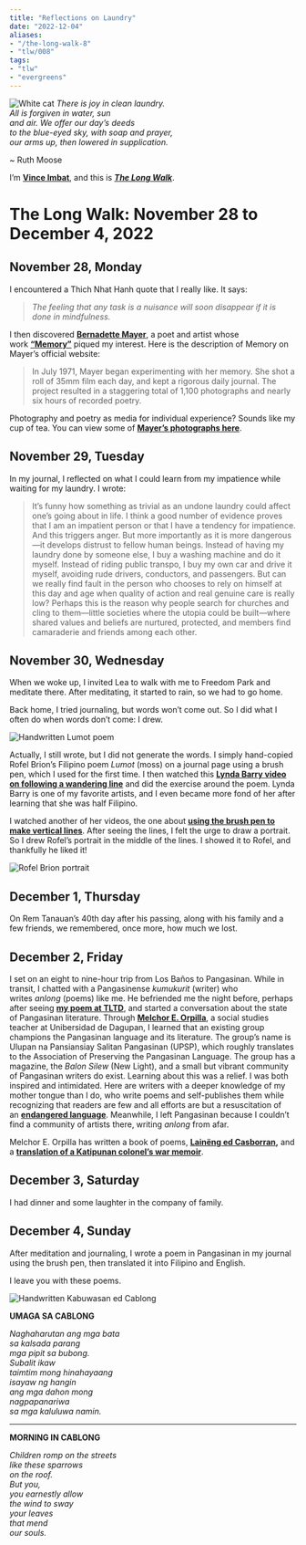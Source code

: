 ```yaml
---
title: "Reflections on Laundry"
date: "2022-12-04"
aliases:
- "/the-long-walk-8"
- "tlw/008"
tags:
- "tlw"
- "evergreens"
---
```

![White cat](essays/images/white-cat-bw.jpg)
_There is joy in clean laundry.  
All is forgiven in water, sun  
and air. We offer our day’s deeds  
to the blue-eyed sky, with soap and prayer,  
our arms up, then lowered in supplication._  

~ Ruth Moose

I’m **[Vince Imbat](https://vinceimbat.com/)**, and this is _**[The Long Walk](https://vinceimbat.substack.com/)**_.

# The Long Walk: November 28 to December 4, 2022

## November 28, Monday

I encountered a Thich Nhat Hanh quote that I really like. It says:

> _The feeling that any task is a nuisance will soon disappear if it is done in mindfulness._

I then discovered **[Bernadette Mayer](https://www.bernadettemayer.com/)**, a poet and artist whose work **[“Memory”](https://www.bernadettemayer.com/memory-1)** piqued my interest. Here is the description of Memory on Mayer’s official website:

> In July 1971, Mayer began experimenting with her memory. She shot a roll of 35mm film each day, and kept a rigorous daily journal. The project resulted in a staggering total of 1,100 photographs and nearly six hours of recorded poetry.

Photography and poetry as media for individual experience? Sounds like my cup of tea. You can view some of **[Mayer’s photographs here](https://www.bernadettemayer.com/memory-gallery-1)**.

## November 29, Tuesday

In my journal, I reflected on what I could learn from my impatience while waiting for my laundry. I wrote:

> It’s funny how something as trivial as an undone laundry could affect one’s going about in life. I think a good number of evidence proves that I am an impatient person or that I have a tendency for impatience. And this triggers anger. But more importantly as it is more dangerous—it develops distrust to fellow human beings. Instead of having my laundry done by someone else, I buy a washing machine and do it myself. Instead of riding public transpo, I buy my own car and drive it myself, avoiding rude drivers, conductors, and passengers. But can we really find fault in the person who chooses to rely on himself at this day and age when quality of action and real genuine care is really low? Perhaps this is the reason why people search for churches and cling to them—little societies where the utopia could be built—where shared values and beliefs are nurtured, protected, and members find camaraderie and friends among each other.

## November 30, Wednesday

When we woke up, I invited Lea to walk with me to Freedom Park and meditate there. After meditating, it started to rain, so we had to go home.

Back home, I tried journaling, but words won’t come out. So I did what I often do when words don’t come: I drew.

![Handwritten Lumot poem](essays/images/lumot-handwritten.jpg)

Actually, I still wrote, but I did not generate the words. I simply hand-copied Rofel Brion’s Filipino poem _Lumot_ (moss) on a journal page using a brush pen, which I used for the first time. I then watched this **[Lynda Barry video on following a wandering line](https://www.youtube.com/watch?v=gtb2M2SmeuA)** and did the exercise around the poem. Lynda Barry is one of my favorite artists, and I even became more fond of her after learning that she was half Filipino.

I watched another of her videos, the one about **[using the brush pen to make vertical lines](https://www.youtube.com/watch?v=Gdk5JTClJkE)**. After seeing the lines, I felt the urge to draw a portrait. So I drew Rofel’s portrait in the middle of the lines. I showed it to Rofel, and thankfully he liked it!

![Rofel Brion portrait](essays/images/rofel-brion-portrait.jpg)

## December 1, Thursday

On Rem Tanauan’s 40th day after his passing, along with his family and a few friends, we remembered, once more, how much we lost.

## December 2, Friday

I set on an eight to nine-hour trip from Los Baños to Pangasinan. While in transit, I chatted with a Pangasinense _kumukurit_ (writer) who writes _anlong_ (poems) like me. He befriended me the night before, perhaps after seeing **[my poem at TLTD](https://tldtd.org/poet/vince-imbat/)**, and started a conversation about the state of Pangasinan literature. Through **[Melchor E. Orpilla](https://www.facebook.com/melchor.orpilla.1)**, a social studies teacher at Unibersidad de Dagupan, I learned that an existing group champions the Pangasinan language and its literature. The group’s name is Ulupan na Pansiansiay Salitan Pangasinan (UPSP), which roughly translates to the Association of Preserving the Pangasinan Language. The group has a magazine, the _Balon Silew_ (New Light), and a small but vibrant community of Pangasinan writers do exist. Learning about this was a relief. I was both inspired and intimidated. Here are writers with a deeper knowledge of my mother tongue than I do, who write poems and self-publishes them while recognizing that readers are few and all efforts are but a resuscitation of an **[endangered language](https://newsinfo.inquirer.net/1061225/pangasinan-as-language-on-brink-of-extinction)**. Meanwhile, I left Pangasinan because I couldn’t find a community of artists there, writing _anlong_ from afar.

Melchor E. Orpilla has written a book of poems, **[Lainëng ed Casborran](https://www.amazon.com/Laineng-Casborran-Melchor-Espeleta-Orpilla/dp/154271673X),** and a **[translation of a Katipunan colonel’s war memoir](https://www.rappler.com/life-and-style/literature/historian-finishes-translating-katipunan-colonel-war-memoirs/)**.

## December 3, Saturday

I had dinner and some laughter in the company of family.

## December 4, Sunday

After meditation and journaling, I wrote a poem in Pangasinan in my journal using the brush pen, then translated it into Filipino and English.

I leave you with these poems.

![Handwritten Kabuwasan ed Cablong](essays/images/kabuwasan-ed-cablong.jpg)

**UMAGA SA CABLONG**

_Naghaharutan ang mga bata  
sa kalsada parang  
mga pipit sa bubong.  
Subalit ikaw  
taimtim mong hinahayaang  
isayaw ng hangin  
ang mga dahon mong  
nagpapanariwa  
sa mga kaluluwa namin._  

***

**MORNING IN CABLONG**

_Children romp on the streets  
like these sparrows  
on the roof.  
But you,  
you earnestly allow  
the wind to sway  
your leaves  
that mend  
our souls._  